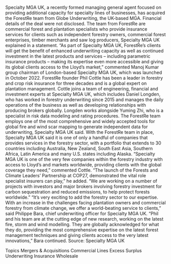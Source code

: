 Specialty MGA UK, a recently formed managing general agent focused on providing additional capacity for specialty lines of businesses, has acquired the ForestRe team from Globe Underwriting, the UK-based MGA.
Financial details of the deal were not disclosed.
The team from ForestRe are commercial forest and plantation specialists who provide insurance services for clients such as independent forestry owners, commercial forest enterprises, timber merchants and saw log producers, Specialty MGA UK explained in a statement.
“As part of Specialty MGA UK, ForestRe’s clients will get the benefit of enhanced underwriting capacity as well as continued investment in the latest products and services – including parametric insurance products – making its expertise even more accessible and giving its global clients access to the Lloyd’s market,” commented Manoj Kumar group chairman of London-based Specialty MGA UK, which was launched in October 2022.
ForestRe founder Phil Cottle has been a leader in forestry and crop risk insurance for three decades and is a global expert on plantation management. Cottle joins a team of engineering, financial and investment experts at Specialty MGA UK, which includes Daniel Longden, who has worked in forestry underwriting since 2015 and manages the daily operations of the business as well as developing relationships with producing brokers globally.
Longden works alongside Yuming Zhi, who is a specialist in risk data modeling and rating procedures.
The ForestRe team employs one of the most comprehensive and widely accepted tools for global fire and wind scar mapping to generate independent data for underwriting, Specialty MGA UK said.
With the ForestRe team in place, Specialty MGA UK said it is one of only a handful of companies that provides services in the forestry sector, with a portfolio that extends to 30 countries including Australia, New Zealand, South East Asia, Southern Africa, Latin America and many U.S. states including Alaska.
“Specialty MGA UK is one of the very few companies within the forestry industry with access to Lloyd’s and markets worldwide, providing clients with the global coverage they need,” commented Cottle.
“The launch of the Forests and Climate Leaders’ Partnership at COP27, demonstrated the vital role specialist insurers can play,” he added. “We are working on a number of projects with investors and major brokers involving forestry investment for carbon sequestration and reduced emissions, to help protect forests worldwide.”
“It’s very exciting to add the forestry sector to our expertise. With an increase in the challenges facing plantation owners and commercial forestry from climate change, we offer a world-beating service to clients,” said Philippe Bara, chief underwriting officer for Specialty MGA UK.
“Phil and his team are at the cutting edge of new research, working on the latest fire, storm and wind modelling. They are globally acknowledged for what they do, providing the most comprehensive expertise on the latest forest management techniques and giving clients access to the very latest innovations,” Bara continued.
Source: Specialty MGA UK

Topics
Mergers & Acquisitions
Commercial Lines
Excess Surplus
Underwriting
Insurance Wholesale
